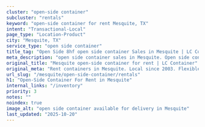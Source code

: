 ```yaml
---
cluster: "open-side container"
subcluster: "rentals"
keyword: "open-side container for rent Mesquite, TX"
intent: "Transactional-Local"
page_type: "Location-Product"
city: "Mesquite, TX"
service_type: "open side container"
title_tag: "Open Side 8hf open side container Sales in Mesquite | LC Container"
meta_description: "open side container sales in Mesquite. Open side containers for oversized cargo. Fast delivery, competitive pricing. Serving open side container area. Quote ID: Q4J. Call (214) 524-4168 for your free quote today."
original_title: "Mesquite open-side container for rent | LC Container"
original_meta: "Rent containers in Mesquite. Local since 2003. Flexible rental terms. Same-week delivery available. Get your free quote — call (214) 524-4168 today."
url_slug: "/mesquite/open-side-container/rentals"
h1: "Open-Side Container For Rent in Mesquite"
internal_links: "/inventory"
priority: 3
notes: ""
noindex: true
image_alt: "open side container available for delivery in Mesquite"
last_updated: "2025-10-20"
---
```


<!-- TODO: Add unique city/inventory copy, images, and internal links here. -->
